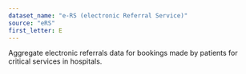 ```yaml
---
dataset_name: "e-RS (electronic Referral Service)"
source: "eRS"
first_letter: E
---
```

Aggregate electronic referrals data for bookings made by patients for critical services in hospitals.
